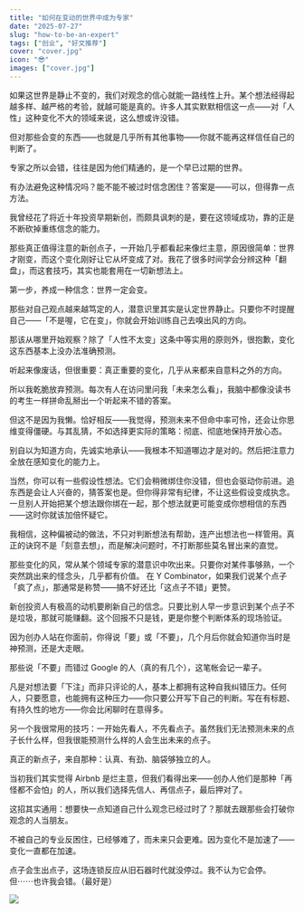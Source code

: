 ```yaml
---
title: "如何在变动的世界中成为专家"
date: "2025-07-27"
slug: "how-to-be-an-expert"
tags: ["创业", "好文推荐"]
cover: "cover.jpg"
icon: "😎"
images: ["cover.jpg"]
---
```

如果这世界是静止不变的，我们对观念的信心就能一路线性上升。某个想法经得起越多样、越严格的考验，就越可能是真的。许多人其实默默相信这一点——对「人性」这种变化不大的领域来说，这么想或许没错。



但对那些会变的东西——也就是几乎所有其他事物——你就不能再这样信任自己的判断了。



专家之所以会错，往往是因为他们精通的，是一个早已过期的世界。



有办法避免这种情况吗？能不能不被过时信念困住？答案是——可以，但得靠一点方法。



我曾经花了将近十年投资早期新创，而颇具讽刺的是，要在这领域成功，靠的正是不断砍掉重练信念的能力。



那些真正值得注意的新创点子，一开始几乎都看起来像烂主意，原因很简单：世界才刚变，而这个变化刚好让它从坏变成了对。我花了很多时间学会分辨这种「翻盘」，而这套技巧，其实也能套用在一切新想法上。



第一步，养成一种信念：世界一定会变。



那些对自己观点越来越笃定的人，潜意识里其实是认定世界静止。只要你不时提醒自己——「不是喔，它在变」，你就会开始训练自己去嗅出风的方向。



那该从哪里开始观察？除了「人性不太变」这条中等实用的原则外，很抱歉，变化这东西基本上没办法准确预测。



听起来像废话，但很重要：真正重要的变化，几乎从来都来自意料之外的方向。



所以我乾脆放弃预测。每次有人在访问里问我「未来怎么看」，我脑中都像没读书的考生一样拼命乱掰出一个听起来不错的答案。



但这不是因为我懒。恰好相反——我觉得，预测未来不但命中率可怜，还会让你思维变得僵硬。与其乱猜，不如选择更实际的策略：彻底、彻底地保持开放心态。



别自以为知道方向，先诚实地承认——我根本不知道哪边才是对的。然后把注意力全放在感知变化的能力上。



当然，你可以有一些假设性想法。它们会稍微绑住你没错，但也会驱动你前进。追东西是会让人兴奋的，猜答案也是。但你得非常有纪律，不让这些假设变成执念。
一旦别人开始把某个想法跟你绑在一起，那个想法就更可能变成你想相信的东西——这时你就该加倍怀疑它。



我相信，这种偏被动的做法，不只对判断想法有帮助，连产出想法也一样管用。真正的诀窍不是「刻意去想」，而是解决问题时，不打断那些莫名冒出来的直觉。



那些变化的风，常从某个领域专家的潜意识中吹出来。只要你对某件事够熟，一个突然跳出来的怪念头，几乎都有价值。
在 Y Combinator，如果我们说某个点子「疯了点」，那通常是称赞——搞不好还比「这点子不错」更赞。



新创投资人有极高的动机要刷新自己的信念。只要比别人早一步意识到某个点子不是垃圾，那就可能赚翻。这个回报不只是钱，更是你整个判断体系的现场验证。



因为创办人站在你面前，你得说「要」或「不要」，几个月后你就会知道你当时是神预测，还是大走眼。



那些说「不要」而错过 Google 的人（真的有几个），这笔帐会记一辈子。



凡是对想法要「下注」而非只评论的人，基本上都拥有这种自我纠错压力。任何人，只要愿意，也能拥有这种压力——你只要公开写下自己的判断。写在有标题、有持久性的地方——你会比闲聊时在意得多。



另一个我很常用的技巧：一开始先看人，不先看点子。虽然我们无法预测未来的点子长什么样，但我很能预测什么样的人会生出未来的点子。



真正的新点子，来自那种：认真、有劲、脑袋够独立的人。



当初我们其实觉得 Airbnb 是烂主意，但我们看得出来——创办人他们是那种「再怪都不会怕」的人，所以我们选择先信人、再信点子，最后押对了。



这招其实通用：想要快一点知道自己什么观念已经过时了？那就去跟那些会打破你观念的人当朋友。



不被自己的专业反困住，已经够难了，而未来只会更难。因为变化不是加速了——变化一直都在加速。



点子会生出点子，这场连锁反应从旧石器时代就没停过。我不认为它会停。
但⋯⋯也许我会错。（最好是）




![](https://prod-files-secure.s3.us-west-2.amazonaws.com/112d0858-5090-4d34-a606-b75eb8d65fd2/46476355-9cf3-4e99-9b7a-3531bc426380/1000202064.png?X-Amz-Algorithm=AWS4-HMAC-SHA256&X-Amz-Content-Sha256=UNSIGNED-PAYLOAD&X-Amz-Credential=ASIAZI2LB466WG3HC2PH%2F20250910%2Fus-west-2%2Fs3%2Faws4_request&X-Amz-Date=20250910T143325Z&X-Amz-Expires=3600&X-Amz-Security-Token=IQoJb3JpZ2luX2VjEIb%2F%2F%2F%2F%2F%2F%2F%2F%2F%2FwEaCXVzLXdlc3QtMiJIMEYCIQCzQw%2F3TwC2AApe1evmGBL8i0fxpldNkWPpu0NPa5eUngIhAN7i4VQlHYwfWY2emH9htCRRQiluJFh8sHOiEaHV1tUpKogECO%2F%2F%2F%2F%2F%2F%2F%2F%2F%2F%2FwEQABoMNjM3NDIzMTgzODA1IgwfOuKPJotBg7qaQLgq3APX2GAS2OTVJ1UhoILJWtt65UIBU1BYAuqfvxMVckHL5Z0ymyl80kSByRuYIm3EZb%2F74jQtQLutPCL3hsQzSLJwBkM0wsl5nWnlHQQYOjsM1GZR83VBGgFZdwqiG5yE87UCQh%2FVeznlK8eSkCGdGr7ysrNMxyEr%2BR4eafA3ZZ6Bj7DgB6%2B6YHrz3qvfFQrViXCJcgiybTvSnJ%2FfkohLs5e1G8aOG8%2BvOZ2kD0zIbi1NBgJrM9QPfKVmjdXIE5Tgenmn0tGZQS7xIIlmhzQhD6Xz3MUcUKllbRRm0AT%2FadIKELWDQkUoKM6t%2BWpzqkJqWJBZJzAp3UzgmX%2FOiTlkgPsNPwWqYQ46L%2FSR407AZneoRSIRHgOT5ARLqh%2FC1mWmGRk3D33I5yRUs1dHy0ic5D3TnbRwtk8%2F93tJQoWla79GOuiS%2FV1TkAcNEwadZlrMrawffDl%2BuoU3cJdjwqDmUD%2B80R6Ph%2FZPNT%2FdHWN%2FzrJMTfCTahDROkQjKYb0nECGPSEy%2FRu36Y74zRUl%2FNp13E7R3cmnixtzxPTAbxixjBW30qn7MMcJD84hpaN69QnAa52iKlSwsCoPv%2BlpDwFQPn4yDTwsG2BPBoAqx18rdOMtY7Wv2hABKsDc%2FtB9NTDUi4bGBjqkAaQbH0eQwu5Vwfw%2B6DGIBg67YOINI3UJ%2FwC9orpFOkNWR4cch9CXjPu1LN%2B042rhjuo9eTMxuKB4nCI2nUZ82T5gPT6xXz8NtA9lunkCbRcRwpKqTt4cOQaVNNTx93oVQVk5nLuHps7HuVd56%2BTiPiV%2Fxg8ntxGkJ%2Fm%2Bv1d1fVZ%2FUXxrcwQtdULksaXlILuvxfTEAN2wYKUuNITvv7S27Ib%2FfFXI&X-Amz-Signature=88810a9f9bec51b8727853b36aeb82403ff517b2f5cca52615ca9ef699e21b58&X-Amz-SignedHeaders=host&x-amz-checksum-mode=ENABLED&x-id=GetObject)

